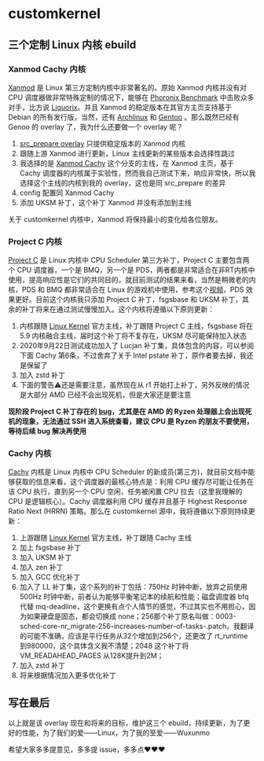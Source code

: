 # customkernel

## 三个定制 Linux 内核 ebuild

### Xanmod Cachy 内核

[Xanmod](https://xanmod.org/) 是 Linux 第三方定制内核中非常著名的。原始 Xanmod 内核并没有对 CPU 调度器做非常特殊定制的情况下，能够在 [Phoronix Benchmark](https://www.phoronix.com/scan.php?page=article&item=xanmod-2020-kernel&num=3) 中击败众多对手，比方说 [Liquorix](https://liquorix.net/)。并且 Xanmod 的稳定版本在其官方主页支持基于 Debian 的所有发行版，当然，还有 [Archlinux](https://aur.archlinux.org/packages/linux-xanmod/) 和 [Gentoo](https://gitlab.com/src_prepare/src_prepare-overlay/-/tree/master/sys-kernel/xanmod-sources) 。那么既然已经有 Genoo 的 overlay 了，我为什么还要做一个 overlay 呢？

1. [src_prepare overlay](https://gitlab.com/src_prepare/src_prepare-overlay) 只提供稳定版本的 Xanmod 内核
2. 跟随上游 Xanmod 进行更新，Linux 主线更新的某些版本会选择性跳过
3. 我选择的是 [Xanmod Cachy](https://sourceforge.net/projects/xanmod/files/experimental/cachy_cpu_sched/) 这个分支的主线，在 Xanmod 主页，基于 Cachy 调度器的内核属于实验性，然而我自己测试下来，响应非常快，所以我选择这个主线的内核到我的 overlay，这也是同 src_prepare 的差异
4. config 配置同 Xanmod Cachy
5. 添加 UKSM 补丁，这个补丁 Xanmod 并没有添加到主线

关于 customkernel 内核中，Xanmod 将保持最小的变化给各位朋友。

### Project C 内核

[Project C](https://cchalpha.blogspot.com/) 是 Linux 内核中 CPU Scheduler 第三方补丁，Project C 主要包含两个 CPU 调度器，一个是 BMQ，另一个是 PDS，两者都是非常适合在非RT内核中使用，提高响应性是它们的共同目的，就目前测试的结果来看，当然是稍微老的内核，PDS 和 BMQ 都非常适合在 Linux 的游戏机中使用，参考这个[视频](https://youtu.be/phA-M1biogE)，PDS 效果更好。目前这个内核我只添加 Project C 补丁，fsgsbase 和 UKSM 补丁，其余的补丁将来在通过测试慢慢加入。这个内核将遵循以下原则更新：

1. 内核跟随 [Linux Kernel](https://www.kernel.org/) 官方主线，补丁跟随 Project C 主线，fsgsbase 将在 5.9 内核融合主线，届时这个补丁将不复存在，UKSM 尽可能保持加入状态
2. 2020年9月22日测试成功加入了 Lucjan 补丁集，具体包含的内容，可以参阅下面 Cachy 第6条，不过舍弃了关于 Intel pstate 补丁，原作者要去掉，我还是保留了
3. 加入 zstd 补丁
4. 下面的警告⚠还是需要注意，虽然现在从 r1 开始打上补丁，另外反映的情况是大部分 AMD 已经不会出现死机，但是大家还是要注意

**现阶段 Project C 补丁存在的 [bug](https://gitlab.com/alfredchen/linux-prjc/-/issues/8)，尤其是在 AMD 的 Ryzen 处理器上会出现死机的现象，无法通过 SSH 进入系统查看，建议 CPU 是 Ryzen 的朋友不要使用，等待后续 bug 解决再使用**

### Cachy 内核

[Cachy](https://github.com/hamadmarri/cachy-sched) 内核是 Linux 内核中 CPU Scheduler 的新成员(第三方)，就目前文档中能够获取的信息来看，这个调度器的最核心特点是：利用 CPU 缓存尽可能让任务在该 CPU 执行，直到另一个 CPU 空闲，任务被闲置 CPU 拉去（这里我理解的 CPU 是逻辑核心）。Cachy 调度器利用 CPU 缓存并且基于 Highest Response Ratio Next (HRRN) 策略。那么在 customkernel 源中，我将遵循以下原则持续更新：

1. 上游跟随 [Linux Kernel](https://www.kernel.org/) 官方主线，补丁跟随 Cachy 主线
2. 加上 fsgsbase 补丁
3. 加入 UKSM 补丁
4. 加入 zen 补丁
5. 加入 GCC 优化补丁
6. 加入了 LL 补丁集，这个系列的补丁包括：750Hz 时钟中断，放弃之前使用 500Hz 时钟中断，前者认为能够平衡笔记本的续航和性能；磁盘调度器 bfq 代替 mq-deadline，这个更换有点个人情节的感觉，不过其实也不用担心，因为如果硬盘是固态，都会切换成 none；256那个补丁原名叫做：0003-sched-core-nr_migrate-256-increases-number-of-tasks-.patch，我翻译的可能不准确，应该是平行任务从32个增加到256个，还更改了 rt_runtime 到980000，这个具体含义我不清楚；2048 这个补丁将 VM_READAHEAD_PAGES 从128K提升到2M；
7. 加入 zstd 补丁
8. 将来根据情况加入更多优化补丁

## 写在最后

以上就是该 overlay 现在和将来的目标，维护这三个 ebuild，持续更新，为了更好的性能，为了我们的爱——Linux，为了我的至爱——Wuxunmo

希望大家多多提意见，多多提 issue，多多点❤❤❤
